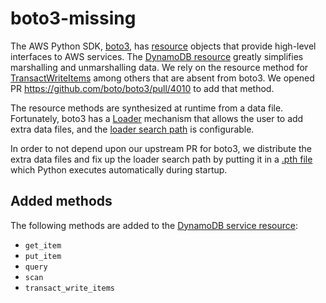 # boto3-missing

The AWS Python SDK, [boto3], has [resource] objects that provide
high-level interfaces to AWS services. The [DynamoDB resource]
greatly simplifies marshalling and unmarshalling data. We rely on
the resource method for [TransactWriteItems] among others that are
absent from boto3. We opened PR
https://github.com/boto/boto3/pull/4010 to add that method.

The resource methods are synthesized at runtime from a data file.
Fortunately, boto3 has a [Loader] mechanism that allows the user to
add extra data files, and the [loader search path] is configurable.

In order to not depend upon our upstream PR for boto3, we distribute
the extra data files and fix up the loader search path by putting it
in a [.pth file] which Python executes automatically during startup.

## Added methods

The following methods are added to the [DynamoDB service resource]:

- `get_item`
- `put_item`
- `query`
- `scan`
- `transact_write_items`

[boto3]: https://github.com/boto/boto3
[resource]: https://boto3.amazonaws.com/v1/documentation/api/latest/guide/resources.html
[DynamoDB resource]: https://boto3.amazonaws.com/v1/documentation/api/latest/reference/services/dynamodb.html#resources
[TransactWriteItems]: https://docs.aws.amazon.com/amazondynamodb/latest/APIReference/API_TransactWriteItems.html
[Loader]: https://botocore.amazonaws.com/v1/documentation/api/latest/reference/loaders.html
[loader search path]: https://botocore.amazonaws.com/v1/documentation/api/latest/reference/loaders.html#the-search-path
[.pth file]: https://docs.python.org/3/library/site.html
[DynamoDB service resource]: https://boto3.amazonaws.com/v1/documentation/api/latest/reference/services/dynamodb/service-resource/index.html
